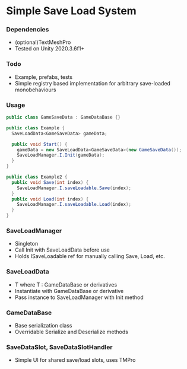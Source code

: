 # Simple Save Load System

### Dependencies
- (optional)TextMeshPro
- Tested on Unity 2020.3.6f1+

### Todo
- Example, prefabs, tests
- Simple registry based implementation for arbitrary save-loaded monobehaviours

### Usage
```c#
public class GameSaveData : GameDataBase {}

public class Example {
  SaveLoadData<GameSaveData> gameData;

  public void Start() {
    gameData = new SaveLoadData<GameSaveData>(new GameSaveData());
    SaveLoadManager.I.Init(gameData);
  }
}

public class Example2 {
  public void Save(int index) {
    SaveLoadManager.I.saveLoadable.Save(index);
  }
  public void Load(int index) {
    SaveLoadManager.I.saveLoadable.Load(index);
  }
}
```

### SaveLoadManager
- Singleton
- Call Init with SaveLoadData<T> before use
- Holds ISaveLoadable ref for manually calling Save, Load, etc.

### SaveLoadData<T>
- T where T : GameDataBase or derivatives
- Instantiate with GameDataBase or derivative
- Pass instance to SaveLoadManager with Init method

### GameDataBase
- Base serialization class
- Overridable Serialize and Deserialize methods

### SaveDataSlot, SaveDataSlotHandler
- Simple UI for shared save/load slots, uses TMPro